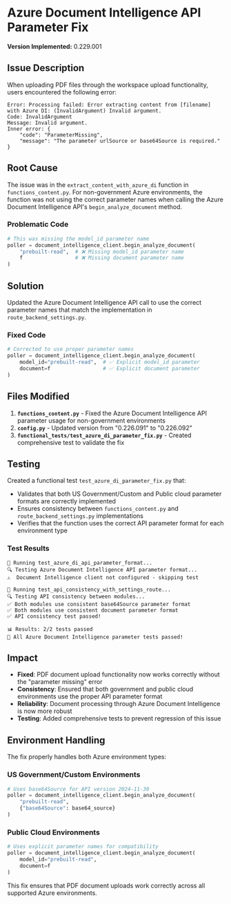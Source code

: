 # Azure Document Intelligence API Parameter Fix

**Version Implemented:** 0.229.001

## Issue Description

When uploading PDF files through the workspace upload functionality, users encountered the following error:

```
Error: Processing failed: Error extracting content from [filename] with Azure DI: (InvalidArgument) Invalid argument.
Code: InvalidArgument
Message: Invalid argument.
Inner error: {
    "code": "ParameterMissing", 
    "message": "The parameter urlSource or base64Source is required."
}
```

## Root Cause

The issue was in the `extract_content_with_azure_di` function in `functions_content.py`. For non-government Azure environments, the function was not using the correct parameter names when calling the Azure Document Intelligence API's `begin_analyze_document` method.

### Problematic Code
```python
# This was missing the model_id parameter name
poller = document_intelligence_client.begin_analyze_document(
    "prebuilt-read",  # ❌ Missing model_id parameter name
    f                 # ❌ Missing document parameter name
)
```

## Solution

Updated the Azure Document Intelligence API call to use the correct parameter names that match the implementation in `route_backend_settings.py`.

### Fixed Code
```python
# Corrected to use proper parameter names
poller = document_intelligence_client.begin_analyze_document(
    model_id="prebuilt-read",  # ✅ Explicit model_id parameter
    document=f                 # ✅ Explicit document parameter
)
```

## Files Modified

1. **`functions_content.py`** - Fixed the Azure Document Intelligence API parameter usage for non-government environments
2. **`config.py`** - Updated version from "0.226.091" to "0.226.092"
3. **`functional_tests/test_azure_di_parameter_fix.py`** - Created comprehensive test to validate the fix

## Testing

Created a functional test `test_azure_di_parameter_fix.py` that:
- Validates that both US Government/Custom and Public cloud parameter formats are correctly implemented
- Ensures consistency between `functions_content.py` and `route_backend_settings.py` implementations
- Verifies that the function uses the correct API parameter format for each environment type

### Test Results
```
🧪 Running test_azure_di_api_parameter_format...
🔍 Testing Azure Document Intelligence API parameter format...
⚠️  Document Intelligence client not configured - skipping test

🧪 Running test_api_consistency_with_settings_route...
🔍 Testing API consistency between modules...
✅ Both modules use consistent base64Source parameter format
✅ Both modules use consistent document parameter format
✅ API consistency test passed!

📊 Results: 2/2 tests passed
🎉 All Azure Document Intelligence parameter tests passed!
```

## Impact

- **Fixed**: PDF document upload functionality now works correctly without the "parameter missing" error
- **Consistency**: Ensured that both government and public cloud environments use the proper API parameter format
- **Reliability**: Document processing through Azure Document Intelligence is now more robust
- **Testing**: Added comprehensive tests to prevent regression of this issue

## Environment Handling

The fix properly handles both Azure environment types:

### US Government/Custom Environments
```python
# Uses base64Source for API version 2024-11-30
poller = document_intelligence_client.begin_analyze_document(
    "prebuilt-read",
    {"base64Source": base64_source}
)
```

### Public Cloud Environments  
```python
# Uses explicit parameter names for compatibility
poller = document_intelligence_client.begin_analyze_document(
    model_id="prebuilt-read",
    document=f
)
```

This fix ensures that PDF document uploads work correctly across all supported Azure environments.
